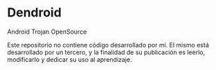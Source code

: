 # Dendroid
Android Trojan OpenSource

Este repositorio no contiene código desarrollado por mí. El mismo está desarrollado por un tercero, y la finalidad de su publicación es leerlo, modificarlo y dedicar su uso al aprendizaje.
